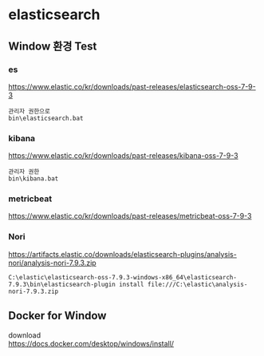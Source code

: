 # elasticsearch

## Window 환경 Test

### es
https://www.elastic.co/kr/downloads/past-releases/elasticsearch-oss-7-9-3
```
관리자 권한으로
bin\elasticsearch.bat
```

### kibana
https://www.elastic.co/kr/downloads/past-releases/kibana-oss-7-9-3
```
관리자 권한
bin\kibana.bat
```


### metricbeat
https://www.elastic.co/kr/downloads/past-releases/metricbeat-oss-7-9-3

### Nori
https://artifacts.elastic.co/downloads/elasticsearch-plugins/analysis-nori/analysis-nori-7.9.3.zip
```
C:\elastic\elasticsearch-oss-7.9.3-windows-x86_64\elasticsearch-7.9.3\bin\elasticsearch-plugin install file:///C:\elastic\analysis-nori-7.9.3.zip
```


## Docker for Window

download   
https://docs.docker.com/desktop/windows/install/
